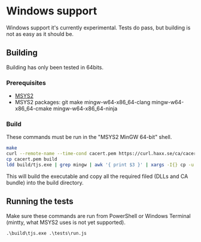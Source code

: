 # Windows support

Windows support it's currently experimental. Tests do pass, but building is not
as easy as it should be.

## Building

Building has only been tested in 64bits.

### Prerequisites

- [MSYS2]
- MSYS2 packages: git make mingw-w64-x86_64-clang mingw-w64-x86_64-cmake mingw-w64-x86_64-ninja

### Build

These commands must be run in the "MSYS2 MinGW 64-bit" shell.

```bash
make
curl --remote-name --time-cond cacert.pem https://curl.haxx.se/ca/cacert.pem
cp cacert.pem build
ldd build/tjs.exe | grep mingw | awk '{ print $3 }' | xargs -I{} cp -u {} build/
```

This will build the executable and copy all the required filed (DLLs and CA bundle) into the build directory.

## Running the tests

Make sure these commands are run from PowerShell or Windows Terminal (mintty, what MSYS2 uses is not yet supported).

```
.\build\tjs.exe .\tests\run.js
```

[MSYS2]: https://www.msys2.org
